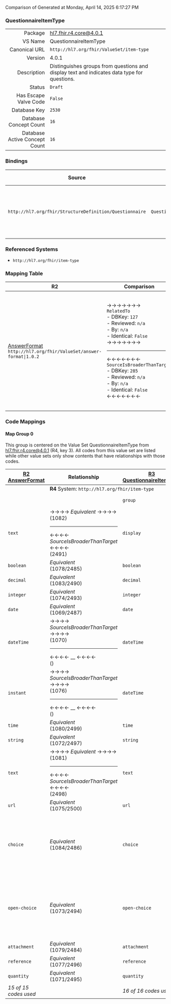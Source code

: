 Comparison of 
Generated at Monday, April 14, 2025 6:17:27 PM

### QuestionnaireItemType

|      |     |
| ---: | --- |
| Package | hl7.fhir.r4.core@4.0.1 |
| VS Name | QuestionnaireItemType |
| Canonical URL | `http://hl7.org/fhir/ValueSet/item-type` |
| Version | 4.0.1 |
| Description | Distinguishes groups from questions and display text and indicates data type for questions. |
| Status | `Draft` |
| Has Escape Valve Code | `False` |
| Database Key | `2530` |
| Database Concept Count | `16` |
| Database Active Concept Count | `16` |
### Bindings

| Source | Element | Binding | Strength | Element Short |
| ------ | ------- | ------- | -------- | ------------- |
| `http://hl7.org/fhir/StructureDefinition/Questionnaire` | `Questionnaire.item.type` | `http://hl7.org/fhir/ValueSet/item-type\|4.0.1` | `Required` | group \| display \| boolean \| decimal \| integer \| date \| dateTime + |

### Referenced Systems

* `http://hl7.org/fhir/item-type`
### Mapping Table

| R2 | Comparison | R3 | Comparison | R4 | Comparison | R4B | Comparison | R5
| --- | --- | --- | --- | --- | --- | --- | --- | ---
| [AnswerFormat](/docs/R2/ValueSets/AnswerFormat.md)<br/> `http://hl7.org/fhir/ValueSet/answer-format\|1.0.2` | →→→→→→→<br/>`RelatedTo`<br/>- DBKey: `127`<br/>- Reviewed: `n/a`<br/>- By: `n/a`<br/>- Identical: `False`<br/>→→→→→→→<hr/>←←←←←←←<br/>`SourceIsBroaderThanTarget`<br/>- DBKey: `285`<br/>- Reviewed: `n/a`<br/>- By: `n/a`<br/>- Identical: `False`<br/>←←←←←←←| [QuestionnaireItemType](/docs/R3/ValueSets/QuestionnaireItemType.md)<br/> `http://hl7.org/fhir/ValueSet/item-type\|3.0.2` | →→→→→→→<br/>`Equivalent`<br/>- DBKey: `486`<br/>- Reviewed: `n/a`<br/>- By: `n/a`<br/>- Identical: `True`<br/>→→→→→→→<hr/>←←←←←←←<br/>`Equivalent`<br/>- DBKey: `709`<br/>- Reviewed: `n/a`<br/>- By: `n/a`<br/>- Identical: `True`<br/>←←←←←←←| [QuestionnaireItemType](/docs/R4/ValueSets/QuestionnaireItemType.md)<br/> `http://hl7.org/fhir/ValueSet/item-type\|4.0.1` | →→→→→→→<br/>`Equivalent`<br/>- DBKey: `1559`<br/>- Reviewed: `n/a`<br/>- By: `n/a`<br/>- Identical: `False`<br/>→→→→→→→<hr/>←←←←←←←<br/>`Equivalent`<br/>- DBKey: `1560`<br/>- Reviewed: `n/a`<br/>- By: `n/a`<br/>- Identical: `False`<br/>←←←←←←←| [QuestionnaireItemType](/docs/R4B/ValueSets/QuestionnaireItemType.md)<br/> `http://hl7.org/fhir/ValueSet/item-type\|4.3.0` | →→→→→→→<br/>`SourceIsNarrowerThanTarget`<br/>- DBKey: `970`<br/>- Reviewed: `n/a`<br/>- By: `n/a`<br/>- Identical: `False`<br/>→→→→→→→<hr/>←←←←←←←<br/>`SourceIsBroaderThanTarget`<br/>- DBKey: `1231`<br/>- Reviewed: `n/a`<br/>- By: `n/a`<br/>- Identical: `False`<br/>←←←←←←←| [QuestionnaireItemType](/docs/R5/ValueSets/QuestionnaireItemType.md)<br/> `http://hl7.org/fhir/ValueSet/item-type\|5.0.0` 

### Code Mappings


#### Map Group 0

This group is centered on the Value Set QuestionnaireItemType from hl7.fhir.r4.core@4.0.1 (R4, key 3).
All codes from this value set are listed while other value sets only show contents that have relationships with those codes.

| [R2 AnswerFormat](/docs/R2/ValueSets/AnswerFormat.md)| Relationship | [R3 QuestionnaireItemType](/docs/R3/ValueSets/QuestionnaireItemType.md)| Relationship | R4 QuestionnaireItemType| Relationship | [R4B QuestionnaireItemType](/docs/R4B/ValueSets/QuestionnaireItemType.md)| Relationship | [R5 QuestionnaireItemType](/docs/R5/ValueSets/QuestionnaireItemType.md)
| --- | --- | --- | --- | --- | --- | --- | --- | ---
| <td colspan="8">**R4** System: `http://hl7.org/fhir/item-type`
| | | `group`| _Equivalent_ <br/>(4549/6859)| **`group`**| _Equivalent_ <br/>(16326/16327)| `group`| _Equivalent_ <br/>(9269/11587)| `group`
| `text`| →→→→ _Equivalent_ →→→→ <br/>(1082)<hr/>←←←← _SourceIsBroaderThanTarget_ ←←←← <br/>(2491) | `display`| _Equivalent_ <br/>(4539/6849)| **`display`**| _Equivalent_ <br/>(16328/16329)| `display`| _Equivalent_ <br/>(9259/11586)| `display`
| `boolean`| _Equivalent_ <br/>(1078/2485)| `boolean`| _Equivalent_ <br/>(4543/6853)| **`boolean`**| _Equivalent_ <br/>(16330/16331)| `boolean`| _Equivalent_ <br/>(9263/11580)| `boolean`
| `decimal`| _Equivalent_ <br/>(1083/2490)| `decimal`| _Equivalent_ <br/>(4547/6857)| **`decimal`**| _Equivalent_ <br/>(16332/16333)| `decimal`| _Equivalent_ <br/>(9267/11585)| `decimal`
| `integer`| _Equivalent_ <br/>(1074/2493)| `integer`| _Equivalent_ <br/>(4540/6850)| **`integer`**| _Equivalent_ <br/>(16334/16335)| `integer`| _Equivalent_ <br/>(9260/11588)| `integer`
| `date`| _Equivalent_ <br/>(1069/2487)| `date`| _Equivalent_ <br/>(4534/6844)| **`date`**| _Equivalent_ <br/>(16336/16337)| `date`| _Equivalent_ <br/>(9254/11583)| `date`
| `dateTime`| →→→→ _SourceIsBroaderThanTarget_ →→→→ <br/>(1070)<hr/>←←←← __ ←←←← <br/>() | `dateTime`| _Equivalent_ <br/>(4535/6845)| **`dateTime`**| _Equivalent_ <br/>(16338/16339)| `dateTime`| _Equivalent_ <br/>(9255/11584)| `dateTime`
| `instant`| →→→→ _SourceIsBroaderThanTarget_ →→→→ <br/>(1076)<hr/>←←←← __ ←←←← <br/>() | `dateTime`| _Equivalent_ <br/>(4535/6845)| **`dateTime`**| _Equivalent_ <br/>(16338/16339)| `dateTime`| _Equivalent_ <br/>(9255/11584)| `dateTime`
| `time`| _Equivalent_ <br/>(1080/2499)| `time`| _Equivalent_ <br/>(4545/6855)| **`time`**| _Equivalent_ <br/>(16340/16341)| `time`| _Equivalent_ <br/>(9265/11593)| `time`
| `string`| _Equivalent_ <br/>(1072/2497)| `string`| _Equivalent_ <br/>(4537/6847)| **`string`**| _Equivalent_ <br/>(16342/16343)| `string`| _Equivalent_ <br/>(9257/11591)| `string`
| `text`| →→→→ _Equivalent_ →→→→ <br/>(1081)<hr/>←←←← _SourceIsBroaderThanTarget_ ←←←← <br/>(2498) | `text`| _Equivalent_ <br/>(4546/6856)| **`text`**| _Equivalent_ <br/>(16344/16345)| `text`| _Equivalent_ <br/>(9266/11592)| `text`
| `url`| _Equivalent_ <br/>(1075/2500)| `url`| _Equivalent_ <br/>(4541/6851)| **`url`**| _Equivalent_ <br/>(16346/16347)| `url`| _Equivalent_ <br/>(9261/11594)| `url`
| `choice`| _Equivalent_ <br/>(1084/2486)| `choice`| _Equivalent_ <br/>(4548/6858)| **`choice`**| _Equivalent_ <br/>(16348/16349)| `choice`| →→→→ _SourceIsNarrowerThanTarget_ →→→→ <br/>(9268)<hr/>←←←← _SourceIsBroaderThanTarget_ ←←←← <br/>(11581) | `coding`
| `open-choice`| _Equivalent_ <br/>(1073/2494)| `open-choice`| _Equivalent_ <br/>(4538/6848)| **`open-choice`**| _Equivalent_ <br/>(16350/16351)| `open-choice`| →→→→ _SourceIsNarrowerThanTarget_ →→→→ <br/>(9258)<hr/>←←←← _SourceIsBroaderThanTarget_ ←←←← <br/>(11582) | `coding`
| `attachment`| _Equivalent_ <br/>(1079/2484)| `attachment`| _Equivalent_ <br/>(4544/6854)| **`attachment`**| _Equivalent_ <br/>(16352/16353)| `attachment`| _Equivalent_ <br/>(9264/11579)| `attachment`
| `reference`| _Equivalent_ <br/>(1077/2496)| `reference`| _Equivalent_ <br/>(4542/6852)| **`reference`**| _Equivalent_ <br/>(16354/16355)| `reference`| _Equivalent_ <br/>(9262/11590)| `reference`
| `quantity`| _Equivalent_ <br/>(1071/2495)| `quantity`| _Equivalent_ <br/>(4536/6846)| **`quantity`**| _Equivalent_ <br/>(16356/16357)| `quantity`| _Equivalent_ <br/>(9256/11589)| `quantity`
| *15 of 15 codes used* | | *16 of 16 codes used* | | *16 of 16 codes used* | | *16 of 17 codes used* <br/>remaining codes:<br/>| | *15 of 16 codes used* <br/>remaining codes:<br/>

